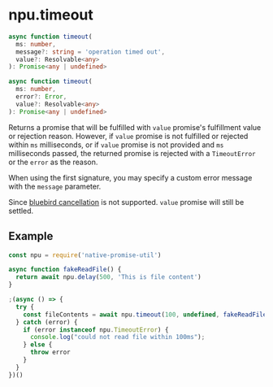 # npu.timeout

```ts
async function timeout(
  ms: number,
  message?: string = 'operation timed out',
  value?: Resolvable<any>
): Promise<any | undefined>
```
```ts
async function timeout(
  ms: number,
  error?: Error,
  value?: Resolvable<any>
): Promise<any | undefined>
```

Returns a promise that will be fulfilled with `value` promise's fulfillment value or
rejection reason. However, if `value` promise is not fulfilled or rejected within
`ms` milliseconds, or if `value` promise is not provided and `ms` milliseconds passed,
the returned promise is rejected with a `TimeoutError` or the `error` as the reason.

When using the first signature, you may specify a custom error message with the `message` parameter.

Since [bluebird cancellation](1) is not supported. `value` promise will still be settled.


## Example

```js
const npu = require('native-promise-util')

async function fakeReadFile() {
  return await npu.delay(500, 'This is file content')
}

;(async () => {
  try {
    const fileContents = await npu.timeout(100, undefined, fakeReadFile())
  } catch (error) {
    if (error instanceof npu.TimeoutError) {
      console.log("could not read file within 100ms");
    } else {
      throw error
    }
  }
})()
```



[1]: http://bluebirdjs.com/docs/api/cancellation.html
